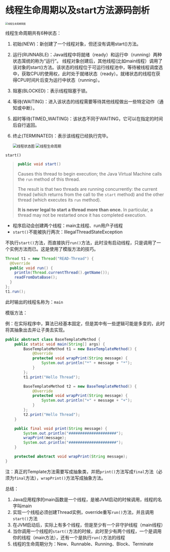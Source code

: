 # 线程生命周期以及start方法源码剖析

<img src="https://tva1.sinaimg.cn/large/006y8mN6gy1g8u9nc9l7qj30y20fewgo.jpg" alt="线程生命周期简图" style="zoom:50%;" />

线程生命周期共有6种状态：

1. 初始(NEW)：新创建了一个线程对象，但还没有调用start()方法。

2. 运行(RUNNABLE)：Java线程中将就绪（ready）和运行中（running）两种状态笼统的称为“运行”。
    线程对象创建后，其他线程(比如main线程）调用了该对象的start()方法。该状态的线程位于可运行线程池中，等待被线程调度选中，获取CPU的使用权，此时处于就绪状态（ready）。就绪状态的线程在获得CPU时间片后变为运行中状态（running）。

3. 阻塞(BLOCKED)：表示线程阻塞于锁。

4. 等待(WAITING)：进入该状态的线程需要等待其他线程做出一些特定动作（通知或中断）。

5. 超时等待(TIMED_WAITING)：该状态不同于WAITING，它可以在指定的时间后自行返回。

6. 终止(TERMINATED)：表示该线程已经执行完毕。

    <img src="https://tva1.sinaimg.cn/large/006y8mN6gy1g8uagny1khj30w30lf0tx.jpg" alt="线程状态图" style="zoom:80%;" />

    <img src="https://tva1.sinaimg.cn/large/006y8mN6gy1g8uafgd9wbj30sx0eejrw.jpg" alt="线程生命周期" style="zoom:80%;" />



`start()`

> ```java
> public void start()
> ```
>
> Causes this thread to begin execution; the Java Virtual Machine calls the `run` method of this thread.
>
> The result is that two threads are running concurrently: the current thread (which returns from the call to the `start` method) and the other thread (which executes its `run` method).
>
> **It is never legal to start a thread more than once.** In particular, a thread may not be restarted once it has completed execution.

- 程序启动会创建两个线程：main主线程、run用户子线程
- `start()`不能被执行两次：IllegalThreadStateException



不执行`start()`方法，而直接执行`run()`方法，此时没有启动线程，只是调用了一个实例方法而已。这是使用了模版方法的技巧。

```java
Thread t1 = new Thread("READ-Thread") {
  @Override
  public void run() {
    println(Thread.currentThread().getName());
    readFromDataBase();
  }
};
t1.run();
```

此时输出的线程名称为：`main`



模版方法：

例：在实际程序中，算法已经基本固定，但是其中有一些逻辑可能是多变的，此时将其抽象出去并让子类去实现。

```java
public abstract class BaseTemplateMethod {
    public static void main(String[] args) {
        BaseTemplateMethod t1 = new BaseTemplateMethod() {
            @Override
            protected void wrapPrint(String message) {
                System.out.println("*" + message + "*");
            }
        };
        t1.print("Hello Thread");

        BaseTemplateMethod t2 = new BaseTemplateMethod() {
            @Override
            protected void wrapPrint(String message) {
                System.out.println("+" + message + "+");
            }
        };
        t2.print("Hello Thread");
    }

    public final void print(String message) {
        System.out.println("#####################");
        wrapPrint(message);
        System.out.println("#####################");
    }

    protected abstract void wrapPrint(String message);
}
```

注：真正的Template方法需要写成抽象类，并把`print()`方法写成`final`方法（必须为`final`方法），`wrapPrint()`方法写成抽象方法。



总结：

1. Java应用程序的main函数是一个线程，是被JVM启动的时候调用，线程的名字叫main
2. 实现一个线程必须创建Thread实例，override重写`run()`方法，并且调用`start()`方法
3. 在JVM启动后，实际上有多个线程，但是至少有一个非守护线程（main线程）
4. 当你调用一个线程的`start()`方法的时候，此时至少有两个线程，一个是调用你的线程（main方法），还有一个是执行`run()`方法的线程
5. 线程的生命周期分为：New、Runnable、Running、Block、Terminate